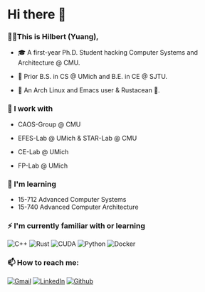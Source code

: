 <h1>Hi there 👋</h1>

<h3>👨‍🎓This is Hilbert (Yuang),</h3>

* 🎓 A first-year Ph.D. Student hacking Computer Systems and Architecture @ CMU.

* 🌟 Prior B.S. in CS @ UMich and B.E. in  CE @ SJTU.

* 🔮 An Arch Linux and Emacs user & Rustacean 🦀.

<h3>🏢 I work with</h3>

* CAOS-Group @ CMU

* EFES-Lab @ UMich & STAR-Lab @ CMU

* CE-Lab @ UMich

* FP-Lab @ UMich

<h3>🌱 I'm learning</h3>

* 15-712 Advanced Computer Systems
* 15-740 Advanced Computer Architecture
  
<h3>⚡ I'm currently familiar with or learning</h3>

![C++](https://img.shields.io/badge/-C%2B%2B-00599C?style=for-the-badge&logo=c%2B%2B&logoColor=white)
![Rust](https://img.shields.io/badge/rust-%23000000.svg?style=for-the-badge&logo=rust&logoColor=white)
![CUDA](https://img.shields.io/badge/cuda-%2376B900.svg?style=for-the-badge&logo=nVIDIA&logoColor=white)
![Python](https://img.shields.io/badge/-Python-3776AB?style=for-the-badge&logo=Python&logoColor=white)
![Docker](https://img.shields.io/badge/-Docker-46a2f1?style=for-the-badge&logo=docker&logoColor=white)


<!-- <h3>🕑 Some stats, dash duck!</h3>

![Github Stats](https://github-readme-stats.vercel.app/api?username=Hilbert-Yaa&count_private=true&show_icons=true&include_all_commits=true&&hide=issues,stars&hide_border=false&line_height=30)

![WakaTime Stats](https://github-readme-stats-peach-two.vercel.app/api/wakatime?username=Hilbert&hide=JSON,Makefile,Shell&langs_count=7) -->


<h3>📫 How to reach me:</h3>
<p>
  <a href="yaa@hilbertc.info" target="_blank"><img alt="Gmail" src="https://img.shields.io/badge/mail-red?&style=for-the-badge&logo=google&logoColor=white" /></a> 
  <a href="https://www.linkedin.com/in/hilbert-chen/" target="_blank"><img alt="LinkedIn" src="https://img.shields.io/badge/linkedIn-%230077B5.svg?&style=for-the-badge&logo=linkedin&logoColor=white" /></a>
  <a href="https://github.com/Hilbert-Yaa" target="_blank"><img alt="Github" src="https://img.shields.io/badge/GitHub-%2312100E.svg?&style=for-the-badge&logo=Github&logoColor=white" /></a> 
</p>
